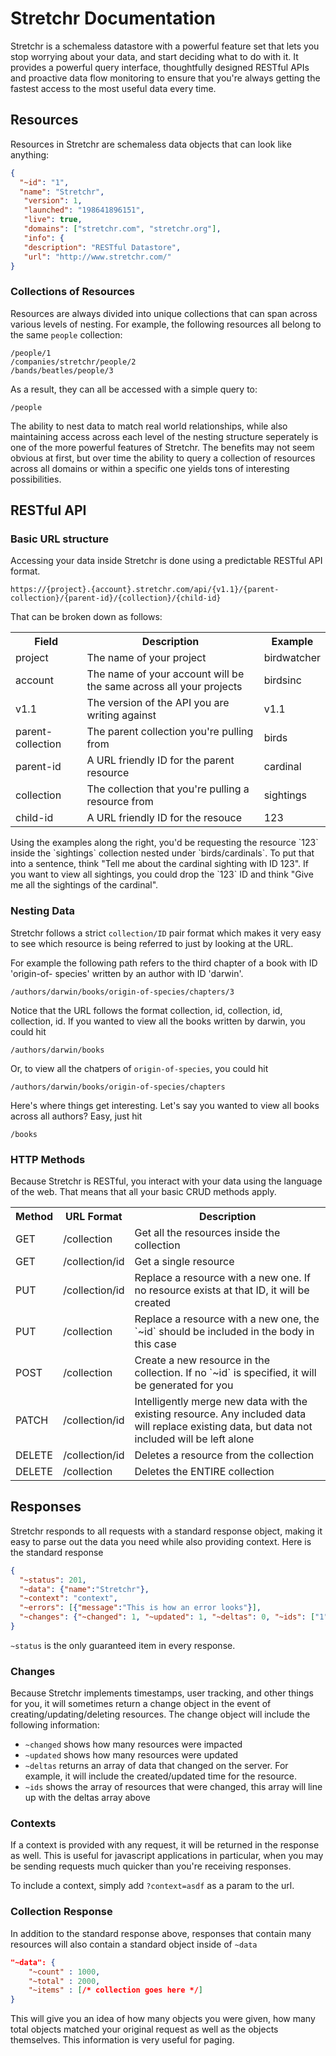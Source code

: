 # Stretchr Documentation
Stretchr is a schemaless datastore with a powerful feature set that lets you stop worrying about your data, and start deciding what to do with it.  It provides a powerful query interface, thoughtfully designed RESTful APIs and proactive data flow monitoring to ensure that you're always getting the fastest access to the most useful data every time.

## Resources
Resources in Stretchr are schemaless data objects that can look like anything:

```json
{
  "~id": "1",
￼￼"name": "Stretchr",
￼  "version": 1,
￼  "launched": "198641896151",
￼  "live": true,
￼  "domains": ["stretchr.com", "stretchr.org"],
￼  "info": {
￼  "description": "RESTful Datastore",
￼  "url": "http://www.stretchr.com/"
}￼￼
```

### Collections of Resources
Resources are always divided into unique collections that can span across various levels of nesting.  For example, the following resources all belong to the same `people` collection:
```
/people/1
/companies/stretchr/people/2
/bands/beatles/people/3
```
As a result, they can all be accessed with a simple query to:
```
/people
```

The ability to nest data to match real world relationships, while also maintaining access across each level of the nesting structure seperately is one of the more powerful features of Stretchr.  The benefits may not seem obvious at first, but over time the ability to query a collection of resources across all domains or within a specific one yields tons of interesting possibilities.

## RESTful API

### Basic URL structure
Accessing your data inside Stretchr is done using a predictable RESTful API format.

```
https://{project}.{account}.stretchr.com/api/{v1.1}/{parent-collection}/{parent-id}/{collection}/{child-id}
```
That can be broken down as follows:

<table>
	<tr><th>Field</th><th>Description</th><th>Example</th></tr></tr>
	<tr><td>project </td><td> The name of your project </td><td> birdwatcher</td></tr>
	<tr><td>account </td><td> The name of your account will be the same across all your projects </td><td> birdsinc</td></tr>
	<tr><td>v1.1 </td><td> The version of the API you are writing against </td><td> v1.1</td></tr>
	<tr><td>parent-collection </td><td> The parent collection you're pulling from </td><td> birds</td></tr>
	<tr><td>parent-id </td><td> A URL friendly ID for the parent resource </td><td> cardinal</td></tr>
	<tr><td>collection </td><td> The collection that you're pulling a resource from </td><td> sightings</td></tr>
	<tr><td>child-id </td><td> A URL friendly ID for the resouce </td><td>123</td></tr>
</table>
Using the examples along the right, you'd be requesting the resource `123` inside the `sightings` collection nested under `birds/cardinals`.  To put that into a sentence, think "Tell me about the cardinal sighting with ID 123".  If you want to view all sightings, you could drop the `123` ID and think "Give me all the sightings of the cardinal".

### Nesting Data
Stretchr follows a strict `collection/ID` pair format which makes it very easy to see which resource is being referred to just by looking at the URL.

For example the following path refers to the third chapter of a book with ID 'origin-of- species' written by an author with ID 'darwin'.
```
/authors/darwin/books/origin-of-species/chapters/3
```
Notice that the URL follows the format collection, id, collection, id, collection, id.  If you wanted to view all the books written by darwin, you could hit
```
/authors/darwin/books
```
Or, to view all the chatpers of `origin-of-species`, you could hit
```
/authors/darwin/books/origin-of-species/chapters
```

Here's where things get interesting.  Let's say you wanted to view all books across all authors?  Easy, just hit
```
/books
```

### HTTP Methods
Because Stretchr is RESTful, you interact with your data using the language of the web.  That means that all your basic CRUD methods apply.
<table>
<tr><th>Method</th><th>URL Format</th><th>Description</th></tr>
<tr><td>GET</td><td>/collection</td><td>Get all the resources inside the collection</td></tr>
<tr><td>GET</td><td>/collection/id</td><td>Get a single resource</td></tr>

<tr><td>PUT</td><td>/collection/id</td><td>Replace a resource with a new one.  If no resource exists at that ID, it will be created</td></tr>
<tr><td>PUT</td><td>/collection</td><td>Replace a resource with a new one, the `~id` should be included in the body in this case</td></tr>

<tr><td>POST</td><td>/collection</td><td>Create a new resource in the collection.  If no `~id` is specified, it will be generated for you</td></tr>
<tr><td>PATCH</td><td>/collection/id</td><td>Intelligently merge new data with the existing resource.  Any included data will replace existing data, but data not included will be left alone</td></tr>

<tr><td>DELETE</td><td>/collection/id</td><td>Deletes a resource from the collection</td></tr>
<tr><td>DELETE</td><td>/collection</td><td>Deletes the ENTIRE collection</td></tr>
</table>

## Responses
Stretchr responds to all requests with a standard response object, making it easy to parse out the data you need while also providing context.  Here is the standard response

```json
{
￼ "~status": 201,
  "~data": {"name":"Stretchr"},
  "~context": "context",
  "~errors": [{"message":"This is how an error looks"}],
  "~changes": {"~changed": 1, "~updated": 1, "~deltas": 0, "~ids": ["1", "2", "3"]}
}
```
`~status` is the only guaranteed item in every response.

### Changes
Because Stretchr implements timestamps, user tracking, and other things for you, it will sometimes return a change object in the event of creating/updating/deleting resources.  The change object will include the following information:

 * `~changed` shows how many resources were impacted
 * `~updated` shows how many resources were updated
 * `~deltas` returns an array of data that changed on the server.  For example, it will include the created/updated time for the resource.
 * `~ids` shows the array of resources that were changed, this array will line up with the deltas array above

### Contexts
If a context is provided with any request, it will be returned in the response as well.  This is useful for javascript applications in particular, when you may be sending requests much quicker than you're receiving responses.

To include a context, simply add `?context=asdf` as a param to the url.

### Collection Response
In addition to the standard response above, responses that contain many resources will also contain a standard object inside of `~data`
```json
"~data": {
	"~count" : 1000,
	"~total" : 2000,
	"~items" : [/* collection goes here */]
}
```
This will give you an idea of how many objects you were given, how many total objects matched your original request as well as the objects themselves.  This information is very useful for paging.

